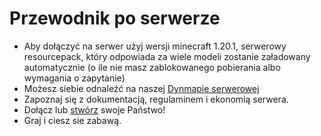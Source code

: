 # Przewodnik po serwerze
- Aby dołączyć na serwer użyj wersji minecraft 1.20.1, serwerowy resourcepack, który odpowiada za wiele modeli zostanie załadowany automatycznie (o ile nie masz zablokowanego pobierania albo wymagania o zapytanie)
- Możesz siebie odnaleźć na naszej [Dynmapie serwerowej](https://mapa.kartelore.pl/)
- Zapoznaj się z dokumentacją, regulaminem i ekonomią serwera.
- Dołącz lub [stwórz](https://docs.kartelore.pl/poradnik/panstwa/podstawy#jak-stworzy%C4%87-miasto) swoje Państwo!
- Graj i ciesz sie zabawą.